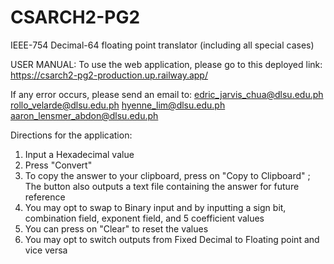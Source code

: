 # CSARCH2-PG2
IEEE-754 Decimal-64 floating point translator (including all special cases)


USER MANUAL:
To use the web application, please go to this deployed link: https://csarch2-pg2-production.up.railway.app/


If any error occurs, please send an email to: 
edric_jarvis_chua@dlsu.edu.ph
rollo_velarde@dlsu.edu.ph
hyenne_lim@dlsu.edu.ph
aaron_lensmer_abdon@dlsu.edu.ph

Directions for the application:
1) Input a Hexadecimal value
2) Press "Convert"
3) To copy the answer to your clipboard, press on "Copy to Clipboard" ; The button also outputs a text file containing the answer for future reference
4) You may opt to swap to Binary input and by inputting a sign bit, combination field, exponent field, and 5 coefficient values
5) You can press on "Clear" to reset the values
6) You may opt to switch outputs from Fixed Decimal to Floating point and vice versa
